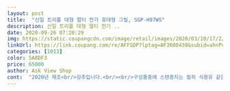 ```yaml
---
layout: post 
title:  "신일 트리플 대형 멀티 전기 휴대형 그릴, SGP-H97WS" 
description: 신일 트리플 대형 멀티 전기 ..
date: 2020-09-26 07:20:29 
img: https://static.coupangcdn.com/image/retail/images/2020/03/10/17/2/4bf7a5f9-e964-4841-98f0-9976b84c942a.jpg 
linkUrl: https://link.coupang.com/re/AFFSDP?lptag=AF3600438&subid=ahnPublicAsk&pageKey=1379230415&itemId=2413305882&vendorItemId=70407716235&traceid=V0-113-ea2692fff29be0d8 
categories: [1013] 
color: 5A8DF3 
price: 65000 
author: Ask View Shop 
cont:  "2020년 제조<br/>강추입니다.<br/><br/>구성품중에 스텐종지는 필히 식용유 같은 오일로 닦으셔야합니다.<br/> 연마제가 계속나오네요<br/>국내제조상품이라 좋네요<br/>기름 잘빠지고 벽이높아서 상에 기름이 덜튀네요<br/>삼겹살 3단계로 금방익어요<br/>생각보다 괜찮아요<br/>좋아요<br/>코팅도 괜찮고 열도 잘 올라서 좋아요<br/>한 5번 닦고 퐁퐁으로 헹구니 반짝거리네요<br/>" 
---
```

